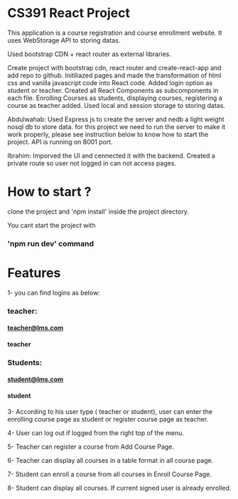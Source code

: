 # CS391 React Project

This application is a course registration and course enrollment website. It uses WebStorage API to storing datas.


Used bootstrap CDN + react router as external libraries.

Create project with bootstrap cdn, react router and create-react-app and add repo to github. Initiliazed pages and made the transformation of html css and vanilla javascript code into React code. Added login option as student or teacher. Created all React Components as subcomponents in each file. Enrolling Courses as students, displaying courses, registering a course as teacher added. Used local and session storage to storing datas.

Abdulwahab: Used Express js to create the server and nedb a light weight nosql db to store data. for this project we need to run the server to make it work properly, please see instruction below to know how to start the project. API is running on 8001 port. 

Ibrahim: Imporved the UI and cennected it with the backend. Created a private route so user not logged in can not access pages. 


# How to start ?

clone the project and 'npm install' inside the project directory.

You cant start the project with 
### 'npm run dev' command


# Features

1- you can find logins as below: 

### teacher:
#### teacher@lms.com
#### teacher
### Students:
#### student@lms.com
#### student


3- According to his user type ( teacher or student), user can enter the enrolling course page as student or register course page as teacher.

4- User can log out if logged from the right top of the menu.

5- Teacher can register a course from Add Course Page.

6- Teacher can display all courses in a table format in all course page.

7- Student can enroll a course from all courses in Enroll Course Page.

8- Student can display all courses. If current signed user is already enrolled.

